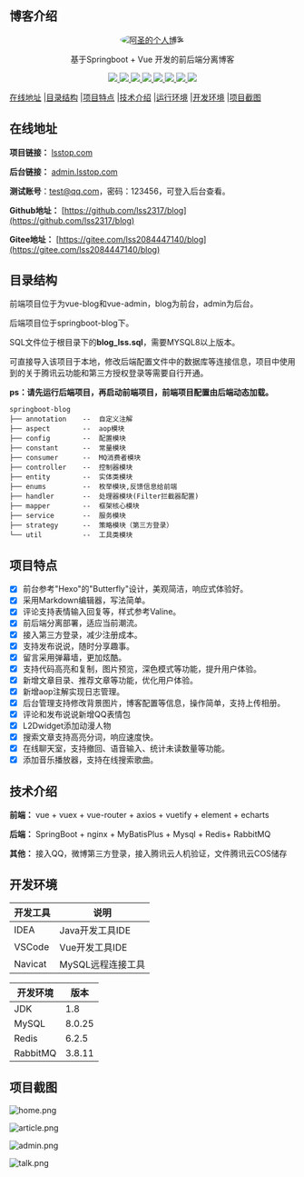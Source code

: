 ## 博客介绍

<p align=center>
  <a href="https://lsstop.com">
    <img src="https://blog-1307541812.cos.ap-shanghai.myqcloud.com/favicon.jpg" alt="阿圣的个人博客" style="border-radius: 50%">
  </a>
</p>



<p align=center>
   基于Springboot + Vue 开发的前后端分离博客
</p>

<p align="center">
   <a target="_blank" href="https://github.com/lss2317/blog">
      <img src="https://img.shields.io/hexpm/l/plug.svg"/>
      <img src="https://img.shields.io/badge/JDK-1.8+-green.svg"/>
      <img src="https://img.shields.io/badge/springboot-2.5.4.RELEASE-green"/>
      <img src="https://img.shields.io/badge/vue-2.6.11-green"/>
      <img src="https://img.shields.io/badge/mysql-8.0.25-green"/>
      <img src="https://img.shields.io/badge/mybatis--plus-3.5.1-green"/>
      <img src="https://img.shields.io/badge/redis-6.2.5-green"/>
      <img src="https://img.shields.io/badge/rabbitmq-3.8.11-green"/>
   </a>
</p>

  [在线地址](#在线地址) |[目录结构](#目录结构) |[项目特点](#项目特点) |[技术介绍](#技术介绍) |[运行环境](#运行环境) |[开发环境](#开发环境) |[项目截图](#项目截图)

## 在线地址

**项目链接：** [lsstop.com](https://lsstop.com)

**后台链接：** [admin.lsstop.com](https://admin.lsstop.com)

**测试账号**：test@qq.com，密码：123456，可登入后台查看。

**Github地址：** [https://github.com/lss2317/blog](https://github.com/lss2317/blog)

**Gitee地址：** [https://gitee.com/lss2084447140/blog](https://gitee.com/lss2084447140/blog)

## 目录结构

前端项目位于为vue-blog和vue-admin，blog为前台，admin为后台。

后端项目位于springboot-blog下。

SQL文件位于根目录下的**blog_lss.sql**，需要MYSQL8以上版本。

可直接导入该项目于本地，修改后端配置文件中的数据库等连接信息，项目中使用到的关于腾讯云功能和第三方授权登录等需要自行开通。

**ps：请先运行后端项目，再启动前端项目，前端项目配置由后端动态加载。** 

```
springboot-blog
├── annotation    --  自定义注解
├── aspect        --  aop模块
├── config        --  配置模块
├── constant      --  常量模块
├── consumer      --  MQ消费者模块
├── controller    --  控制器模块
├── entity        --  实体类模块
├── enums         --  枚举模块,反馈信息给前端
├── handler       --  处理器模块(Filter拦截器配置)
├── mapper        --  框架核心模块
├── service       --  服务模块
├── strategy      --  策略模块（第三方登录）
└── util          --  工具类模块
```

## 项目特点

- [x] 前台参考"Hexo"的"Butterfly"设计，美观简洁，响应式体验好。
- [x] 采用Markdown编辑器，写法简单。
- [x] 评论支持表情输入回复等，样式参考Valine。
- [x] 前后端分离部署，适应当前潮流。
- [x] 接入第三方登录，减少注册成本。
- [x] 支持发布说说，随时分享趣事。
- [x] 留言采用弹幕墙，更加炫酷。
- [x] 支持代码高亮和复制，图片预览，深色模式等功能，提升用户体验。
- [x] 新增文章目录、推荐文章等功能，优化用户体验。
- [x] 新增aop注解实现日志管理。  
- [x] 后台管理支持修改背景图片，博客配置等信息，操作简单，支持上传相册。
- [x] 评论和发布说说新增QQ表情包
- [x] L2Dwidget添加动漫人物
- [x] 搜索文章支持高亮分词，响应速度快。
- [x] 在线聊天室，支持撤回、语音输入、统计未读数量等功能。
- [x] 添加音乐播放器，支持在线搜索歌曲。

## 技术介绍

**前端：** vue + vuex + vue-router + axios + vuetify + element + echarts

**后端：** SpringBoot + nginx + MyBatisPlus + Mysql + Redis+ RabbitMQ 

**其他：** 接入QQ，微博第三方登录，接入腾讯云人机验证，文件腾讯云COS储存

## 开发环境

| 开发工具 | 说明              |
| -------- | ----------------- |
| IDEA     | Java开发工具IDE   |
| VSCode   | Vue开发工具IDE    |
| Navicat  | MySQL远程连接工具 |

| 开发环境 | 版本   |
| -------- | ------ |
| JDK      | 1.8    |
| MySQL    | 8.0.25 |
| Redis    | 6.2.5  |
| RabbitMQ | 3.8.11 |

## 项目截图

![home.png]([https://blog-1307541812.cos.ap-shanghai.myqcloud.com/blog-home.png](https://blog-1307541812.cos.ap-shanghai.myqcloud.com/blog-home.png))

![article.png](https://blog-1307541812.cos.ap-shanghai.myqcloud.com/article.png)

![admin.png](https://blog-1307541812.cos.ap-shanghai.myqcloud.com/admin-home.png)

![talk.png](https://blog-1307541812.cos.ap-shanghai.myqcloud.com/talk.png)
